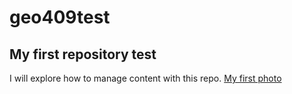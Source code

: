 # geo409test
## My first repository test
I will explore how to manage content with this repo.
[My first photo](http://www.worldmap1.com/map/united-states/kentucky/Kentucky_cities_map.gif)
